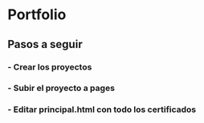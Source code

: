 # Portfolio
## Pasos a seguir
### - Crear los proyectos 
### - Subir el proyecto a pages
### - Editar principal.html con todo los certificados